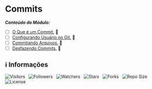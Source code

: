 <!-- Título -->
# Commits

***Conteúdo do Módulo:***

* [ ] [O Que é um Commit.](https://github.com/Devsgeeknerd/cla-o-que-com-com-git-fun-bas) &#128679;
* [ ] [Configurando Usuário no Git.](https://github.com/Devsgeeknerd/cla-con-usu-git-com-git-fun-bas) &#128679;
* [ ] [Commitando Arquivos.](https://github.com/Devsgeeknerd/cla-com-arq-com-git-fun-bas) &#128679;
* [ ] [Desfazendo Commits.](https://github.com/Devsgeeknerd/cla-des-com-com-git-fun-bas) &#128679;

<!-- Informações -->
## &#8505; Informações

![Visitors](https://api.visitorbadge.io/api/visitors?path=Devsgeeknerd%2Fmod-com-git-fun-bas&label=Visitantes&labelColor=%23700070&labelStyle=none&countColor=%23000fff&style=plastic&color=%23ffffff "Total de Visitantes")
&nbsp;
![Followers](https://img.shields.io/github/followers/Devsgeeknerd?style=p&label=Seguidores&labelColor=800080&color=000fff "Total de Seguidores")
&nbsp;
![Watchers](https://img.shields.io/github/watchers/Devsgeeknerd/mod-com-git-fun-bas?style=p&label=Observadores&labelColor=800080&color=000fff "Total de Observadores")
&nbsp;
![Stars](https://img.shields.io/github/stars/Devsgeeknerd/mod-com-git-fun-bas?style=p&label=Estrelas&labelColor=800080&color=000fff "Total de Estrelas")
&nbsp;
![Forks](https://img.shields.io/github/forks/Devsgeeknerd/mod-com-git-fun-bas?style=p&label=Bifurcações&labelColor=800080&color=000fff "Total de Bifurcações")
&nbsp;
![Repo Size](https://img.shields.io/github/repo-size/Devsgeeknerd/mod-com-git-fun-bas?style=p&label=Tamanho&labelColor=800080&color=000fff "Tamanho do Repositório")
&nbsp;
![License](https://img.shields.io/github/license/Devsgeeknerd/mod-com-git-fun-bas?style=p&label=Licença&labelColor=800080&color=000fff "Licença do Repositório")
